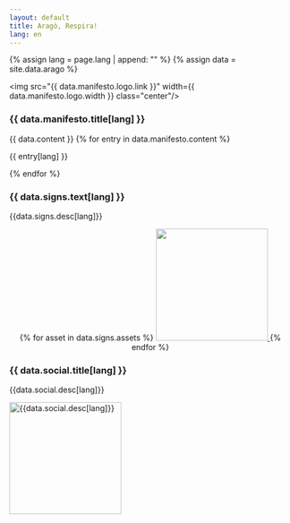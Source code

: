 ```yaml
---
layout: default
title: Aragò, Respira! 
lang: en
---
```


{% assign lang = page.lang | append: "" %}
{% assign data = site.data.arago %}


<img src="{{ data.manifesto.logo.link }}" width={{ data.manifesto.logo.width }} class="center"/>

### {{ data.manifesto.title[lang] }}
{{ data.content }}
{% for entry in data.manifesto.content %}
  <p>{{ entry[lang] }}</p>
{% endfor %}

<!-- ### {{ data.signature.link[lang] }}

<a href="{{ data.signature.link.url }}">{{ data.signature.text[lang]}}</a> -->

### {{ data.signs.text[lang] }}
<p> {{data.signs.desc[lang]}} </p>

<p style="text-align:center;">
{% for asset in data.signs.assets %}
  <a class="flyer" href="{{ asset.pdf }}">
    <img 
      src="{{ asset.img }}" 
      width=200
    />
  </a>
{% endfor %}
</p>

### {{ data.social.title[lang] }}
<p> {{data.social.desc[lang]}} </p>
<a href="https://chat.whatsapp.com/Dug2mwvW7AE80BePimS0CJ">
  <img 
    class="center"
    src="{{ data.social.whatsapp.qr }}" 
    alt="{{data.social.desc[lang]}}"
    width=200/>
</a>
